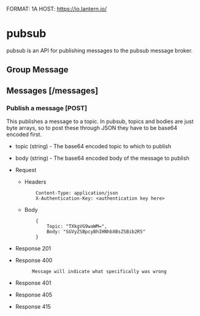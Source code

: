 FORMAT: 1A
HOST: https://io.lantern.io/

# pubsub

pubsub is an API for publishing messages to the pubsub message broker.

## Group Message

## Messages [/messages]

### Publish a message [POST]

This publishes a message to a topic. In pubsub, topics and bodies are just byte arrays, so to post these through JSON they have to be base64 encoded first.

+ topic (string) - The base64 encoded topic to which to publish
+ body (string) - The base64 encoded body of the message to publish

+ Request

  + Headers

            Content-Type: application/json
            X-Authentication-Key: <authentication key here>

  + Body

            {
                Topic: "TXkgVG9waWM=",
                Body: "SGVyZSBpcyBhIHNhbXBsZSBib2R5"
            }

+ Response 201
+ Response 400

            Message will indicate what specifically was wrong

+ Response 401
+ Response 405
+ Response 415
